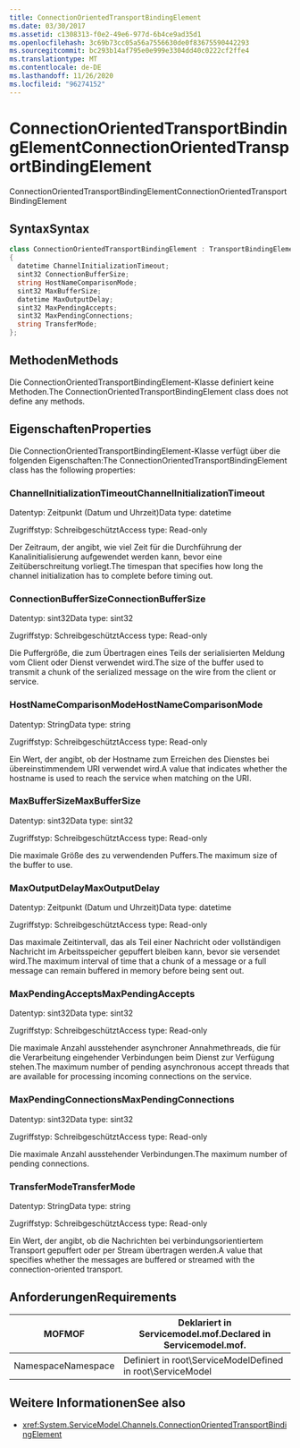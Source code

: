 ```yaml
---
title: ConnectionOrientedTransportBindingElement
ms.date: 03/30/2017
ms.assetid: c1308313-f0e2-49e6-977d-6b4ce9ad35d1
ms.openlocfilehash: 3c69b73cc05a56a7556630de0f83675590442293
ms.sourcegitcommit: bc293b14af795e0e999e3304dd40c0222cf2ffe4
ms.translationtype: MT
ms.contentlocale: de-DE
ms.lasthandoff: 11/26/2020
ms.locfileid: "96274152"
---
```

# <a name="connectionorientedtransportbindingelement"></a><span data-ttu-id="5ffe4-102">ConnectionOrientedTransportBindingElement</span><span class="sxs-lookup"><span data-stu-id="5ffe4-102">ConnectionOrientedTransportBindingElement</span></span>

<span data-ttu-id="5ffe4-103">ConnectionOrientedTransportBindingElement</span><span class="sxs-lookup"><span data-stu-id="5ffe4-103">ConnectionOrientedTransportBindingElement</span></span>  
  
## <a name="syntax"></a><span data-ttu-id="5ffe4-104">Syntax</span><span class="sxs-lookup"><span data-stu-id="5ffe4-104">Syntax</span></span>  
  
```csharp
class ConnectionOrientedTransportBindingElement : TransportBindingElement  
{  
  datetime ChannelInitializationTimeout;  
  sint32 ConnectionBufferSize;  
  string HostNameComparisonMode;  
  sint32 MaxBufferSize;  
  datetime MaxOutputDelay;  
  sint32 MaxPendingAccepts;  
  sint32 MaxPendingConnections;  
  string TransferMode;  
};  
```  
  
## <a name="methods"></a><span data-ttu-id="5ffe4-105">Methoden</span><span class="sxs-lookup"><span data-stu-id="5ffe4-105">Methods</span></span>  

 <span data-ttu-id="5ffe4-106">Die ConnectionOrientedTransportBindingElement-Klasse definiert keine Methoden.</span><span class="sxs-lookup"><span data-stu-id="5ffe4-106">The ConnectionOrientedTransportBindingElement class does not define any methods.</span></span>  
  
## <a name="properties"></a><span data-ttu-id="5ffe4-107">Eigenschaften</span><span class="sxs-lookup"><span data-stu-id="5ffe4-107">Properties</span></span>  

 <span data-ttu-id="5ffe4-108">Die ConnectionOrientedTransportBindingElement-Klasse verfügt über die folgenden Eigenschaften:</span><span class="sxs-lookup"><span data-stu-id="5ffe4-108">The ConnectionOrientedTransportBindingElement class has the following properties:</span></span>  
  
### <a name="channelinitializationtimeout"></a><span data-ttu-id="5ffe4-109">ChannelInitializationTimeout</span><span class="sxs-lookup"><span data-stu-id="5ffe4-109">ChannelInitializationTimeout</span></span>  

 <span data-ttu-id="5ffe4-110">Datentyp: Zeitpunkt (Datum und Uhrzeit)</span><span class="sxs-lookup"><span data-stu-id="5ffe4-110">Data type: datetime</span></span>  
  
 <span data-ttu-id="5ffe4-111">Zugriffstyp: Schreibgeschützt</span><span class="sxs-lookup"><span data-stu-id="5ffe4-111">Access type: Read-only</span></span>  
  
 <span data-ttu-id="5ffe4-112">Der Zeitraum, der angibt, wie viel Zeit für die Durchführung der Kanalinitialisierung aufgewendet werden kann, bevor eine Zeitüberschreitung vorliegt.</span><span class="sxs-lookup"><span data-stu-id="5ffe4-112">The timespan that specifies how long the channel initialization has to complete before timing out.</span></span>  
  
### <a name="connectionbuffersize"></a><span data-ttu-id="5ffe4-113">ConnectionBufferSize</span><span class="sxs-lookup"><span data-stu-id="5ffe4-113">ConnectionBufferSize</span></span>  

 <span data-ttu-id="5ffe4-114">Datentyp: sint32</span><span class="sxs-lookup"><span data-stu-id="5ffe4-114">Data type: sint32</span></span>  
  
 <span data-ttu-id="5ffe4-115">Zugriffstyp: Schreibgeschützt</span><span class="sxs-lookup"><span data-stu-id="5ffe4-115">Access type: Read-only</span></span>  
  
 <span data-ttu-id="5ffe4-116">Die Puffergröße, die zum Übertragen eines Teils der serialisierten Meldung vom Client oder Dienst verwendet wird.</span><span class="sxs-lookup"><span data-stu-id="5ffe4-116">The size of the buffer used to transmit a chunk of the serialized message on the wire from the client or service.</span></span>  
  
### <a name="hostnamecomparisonmode"></a><span data-ttu-id="5ffe4-117">HostNameComparisonMode</span><span class="sxs-lookup"><span data-stu-id="5ffe4-117">HostNameComparisonMode</span></span>  

 <span data-ttu-id="5ffe4-118">Datentyp: String</span><span class="sxs-lookup"><span data-stu-id="5ffe4-118">Data type: string</span></span>  
  
 <span data-ttu-id="5ffe4-119">Zugriffstyp: Schreibgeschützt</span><span class="sxs-lookup"><span data-stu-id="5ffe4-119">Access type: Read-only</span></span>  
  
 <span data-ttu-id="5ffe4-120">Ein Wert, der angibt, ob der Hostname zum Erreichen des Dienstes bei übereinstimmendem URI verwendet wird.</span><span class="sxs-lookup"><span data-stu-id="5ffe4-120">A value that indicates whether the hostname is used to reach the service when matching on the URI.</span></span>  
  
### <a name="maxbuffersize"></a><span data-ttu-id="5ffe4-121">MaxBufferSize</span><span class="sxs-lookup"><span data-stu-id="5ffe4-121">MaxBufferSize</span></span>  

 <span data-ttu-id="5ffe4-122">Datentyp: sint32</span><span class="sxs-lookup"><span data-stu-id="5ffe4-122">Data type: sint32</span></span>  
  
 <span data-ttu-id="5ffe4-123">Zugriffstyp: Schreibgeschützt</span><span class="sxs-lookup"><span data-stu-id="5ffe4-123">Access type: Read-only</span></span>  
  
 <span data-ttu-id="5ffe4-124">Die maximale Größe des zu verwendenden Puffers.</span><span class="sxs-lookup"><span data-stu-id="5ffe4-124">The maximum size of the buffer to use.</span></span>  
  
### <a name="maxoutputdelay"></a><span data-ttu-id="5ffe4-125">MaxOutputDelay</span><span class="sxs-lookup"><span data-stu-id="5ffe4-125">MaxOutputDelay</span></span>  

 <span data-ttu-id="5ffe4-126">Datentyp: Zeitpunkt (Datum und Uhrzeit)</span><span class="sxs-lookup"><span data-stu-id="5ffe4-126">Data type: datetime</span></span>  
  
 <span data-ttu-id="5ffe4-127">Zugriffstyp: Schreibgeschützt</span><span class="sxs-lookup"><span data-stu-id="5ffe4-127">Access type: Read-only</span></span>  
  
 <span data-ttu-id="5ffe4-128">Das maximale Zeitintervall, das als Teil einer Nachricht oder vollständigen Nachricht im Arbeitsspeicher gepuffert bleiben kann, bevor sie versendet wird.</span><span class="sxs-lookup"><span data-stu-id="5ffe4-128">The maximum interval of time that a chunk of a message or a full message can remain buffered in memory before being sent out.</span></span>  
  
### <a name="maxpendingaccepts"></a><span data-ttu-id="5ffe4-129">MaxPendingAccepts</span><span class="sxs-lookup"><span data-stu-id="5ffe4-129">MaxPendingAccepts</span></span>  

 <span data-ttu-id="5ffe4-130">Datentyp: sint32</span><span class="sxs-lookup"><span data-stu-id="5ffe4-130">Data type: sint32</span></span>  
  
 <span data-ttu-id="5ffe4-131">Zugriffstyp: Schreibgeschützt</span><span class="sxs-lookup"><span data-stu-id="5ffe4-131">Access type: Read-only</span></span>  
  
 <span data-ttu-id="5ffe4-132">Die maximale Anzahl ausstehender asynchroner Annahmethreads, die für die Verarbeitung eingehender Verbindungen beim Dienst zur Verfügung stehen.</span><span class="sxs-lookup"><span data-stu-id="5ffe4-132">The maximum number of pending asynchronous accept threads that are available for processing incoming connections on the service.</span></span>  
  
### <a name="maxpendingconnections"></a><span data-ttu-id="5ffe4-133">MaxPendingConnections</span><span class="sxs-lookup"><span data-stu-id="5ffe4-133">MaxPendingConnections</span></span>  

 <span data-ttu-id="5ffe4-134">Datentyp: sint32</span><span class="sxs-lookup"><span data-stu-id="5ffe4-134">Data type: sint32</span></span>  
  
 <span data-ttu-id="5ffe4-135">Zugriffstyp: Schreibgeschützt</span><span class="sxs-lookup"><span data-stu-id="5ffe4-135">Access type: Read-only</span></span>  
  
 <span data-ttu-id="5ffe4-136">Die maximale Anzahl ausstehender Verbindungen.</span><span class="sxs-lookup"><span data-stu-id="5ffe4-136">The maximum number of pending connections.</span></span>  
  
### <a name="transfermode"></a><span data-ttu-id="5ffe4-137">TransferMode</span><span class="sxs-lookup"><span data-stu-id="5ffe4-137">TransferMode</span></span>  

 <span data-ttu-id="5ffe4-138">Datentyp: String</span><span class="sxs-lookup"><span data-stu-id="5ffe4-138">Data type: string</span></span>  
  
 <span data-ttu-id="5ffe4-139">Zugriffstyp: Schreibgeschützt</span><span class="sxs-lookup"><span data-stu-id="5ffe4-139">Access type: Read-only</span></span>  
  
 <span data-ttu-id="5ffe4-140">Ein Wert, der angibt, ob die Nachrichten bei verbindungsorientiertem Transport gepuffert oder per Stream übertragen werden.</span><span class="sxs-lookup"><span data-stu-id="5ffe4-140">A value that specifies whether the messages are buffered or streamed with the connection-oriented transport.</span></span>  
  
## <a name="requirements"></a><span data-ttu-id="5ffe4-141">Anforderungen</span><span class="sxs-lookup"><span data-stu-id="5ffe4-141">Requirements</span></span>  
  
|<span data-ttu-id="5ffe4-142">MOF</span><span class="sxs-lookup"><span data-stu-id="5ffe4-142">MOF</span></span>|<span data-ttu-id="5ffe4-143">Deklariert in Servicemodel.mof.</span><span class="sxs-lookup"><span data-stu-id="5ffe4-143">Declared in Servicemodel.mof.</span></span>|  
|---------|-----------------------------------|  
|<span data-ttu-id="5ffe4-144">Namespace</span><span class="sxs-lookup"><span data-stu-id="5ffe4-144">Namespace</span></span>|<span data-ttu-id="5ffe4-145">Definiert in root\ServiceModel</span><span class="sxs-lookup"><span data-stu-id="5ffe4-145">Defined in root\ServiceModel</span></span>|  
  
## <a name="see-also"></a><span data-ttu-id="5ffe4-146">Weitere Informationen</span><span class="sxs-lookup"><span data-stu-id="5ffe4-146">See also</span></span>

- <xref:System.ServiceModel.Channels.ConnectionOrientedTransportBindingElement>
